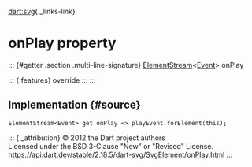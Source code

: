 [dart:svg](../../dart-svg/dart-svg-library){._links-link}

onPlay property
===============

::: {#getter .section .multi-line-signature}
[ElementStream](../../dart-html/elementstream-class)\<[Event](../../dart-html/event-class)\>
onPlay

::: {.features}
override
:::
:::

Implementation {#source}
--------------

``` {.language-dart data-language="dart"}
ElementStream<Event> get onPlay => playEvent.forElement(this);
```

::: {._attribution}
© 2012 the Dart project authors\
Licensed under the BSD 3-Clause \"New\" or \"Revised\" License.\
<https://api.dart.dev/stable/2.18.5/dart-svg/SvgElement/onPlay.html>
:::

